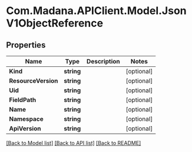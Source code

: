 
# Com.Madana.APIClient.Model.JsonV1ObjectReference

## Properties

Name | Type | Description | Notes
------------ | ------------- | ------------- | -------------
**Kind** | **string** |  | [optional] 
**ResourceVersion** | **string** |  | [optional] 
**Uid** | **string** |  | [optional] 
**FieldPath** | **string** |  | [optional] 
**Name** | **string** |  | [optional] 
**Namespace** | **string** |  | [optional] 
**ApiVersion** | **string** |  | [optional] 

[[Back to Model list]](../README.md#documentation-for-models)
[[Back to API list]](../README.md#documentation-for-api-endpoints)
[[Back to README]](../README.md)

